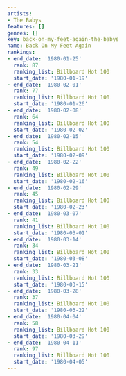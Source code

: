```yaml
---
artists:
- The Babys
features: []
genres: []
key: back-on-my-feet-again-the-babys
name: Back On My Feet Again
rankings:
- end_date: '1980-01-25'
  rank: 87
  ranking_list: Billboard Hot 100
  start_date: '1980-01-19'
- end_date: '1980-02-01'
  rank: 77
  ranking_list: Billboard Hot 100
  start_date: '1980-01-26'
- end_date: '1980-02-08'
  rank: 64
  ranking_list: Billboard Hot 100
  start_date: '1980-02-02'
- end_date: '1980-02-15'
  rank: 54
  ranking_list: Billboard Hot 100
  start_date: '1980-02-09'
- end_date: '1980-02-22'
  rank: 49
  ranking_list: Billboard Hot 100
  start_date: '1980-02-16'
- end_date: '1980-02-29'
  rank: 45
  ranking_list: Billboard Hot 100
  start_date: '1980-02-23'
- end_date: '1980-03-07'
  rank: 41
  ranking_list: Billboard Hot 100
  start_date: '1980-03-01'
- end_date: '1980-03-14'
  rank: 34
  ranking_list: Billboard Hot 100
  start_date: '1980-03-08'
- end_date: '1980-03-21'
  rank: 33
  ranking_list: Billboard Hot 100
  start_date: '1980-03-15'
- end_date: '1980-03-28'
  rank: 37
  ranking_list: Billboard Hot 100
  start_date: '1980-03-22'
- end_date: '1980-04-04'
  rank: 58
  ranking_list: Billboard Hot 100
  start_date: '1980-03-29'
- end_date: '1980-04-11'
  rank: 97
  ranking_list: Billboard Hot 100
  start_date: '1980-04-05'
---
```


